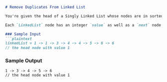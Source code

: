 
```markdown
# Remove Duplicates From Linked List

You're given the head of a Singly Linked List whose nodes are in sorted order with respect to their values. Write a function that returns a modified version of the Linked List that doesn't contain any nodes with duplicate values. The Linked List should be modified in place (i.e., you shouldn't create a brand new list), and the modified Linked List should still have its nodes sorted with respect to their values.

Each `LinkedList` node has an integer `value` as well as a `next` node pointing to the next node in the list or to `None`/`null` if it's the tail of the list.

### Sample Input
```plaintext
linkedList = 1 -> 1 -> 3 -> 4 -> 4 -> 5 -> 6 -> 6
// the head node with value 1
```

### Sample Output
```plaintext
1 -> 3 -> 4 -> 5 -> 6
// the head node with value 1
```
```

